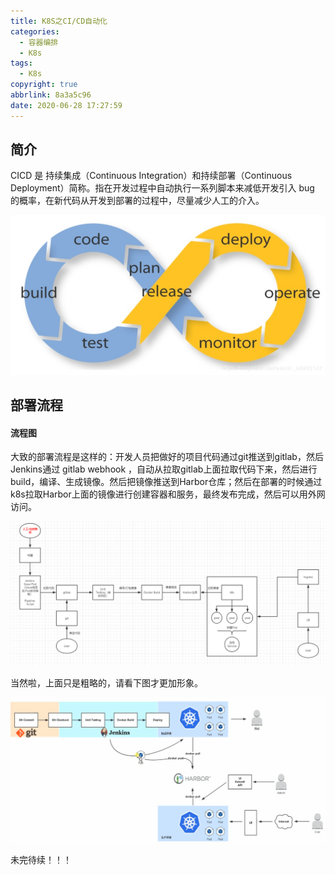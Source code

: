 ```yaml
---
title: K8S之CI/CD自动化
categories:
  - 容器编排
  - K8s
tags:
  - K8s
copyright: true
abbrlink: 8a3a5c96
date: 2020-06-28 17:27:59
---
```


## 简介

CICD 是 持续集成（Continuous Integration）和持续部署（Continuous Deployment）简称。指在开发过程中自动执行一系列脚本来减低开发引入 bug 的概率，在新代码从开发到部署的过程中，尽量减少人工的介入。

![](K8S之CI-CD自动化/1.png)

<!--more-->

## 部署流程

#### 流程图

大致的部署流程是这样的：开发人员把做好的项目代码通过git推送到gitlab，然后Jenkins通过 gitlab  webhook ，自动从拉取gitlab上面拉取代码下来，然后进行build，编译、生成镜像。然后把镜像推送到Harbor仓库；然后在部署的时候通过k8s拉取Harbor上面的镜像进行创建容器和服务，最终发布完成，然后可以用外网访问。

![](K8S之CI-CD自动化/2.png)

当然啦，上面只是粗略的，请看下图才更加形象。

![](K8S之CI-CD自动化/3.png)

未完待续！！！